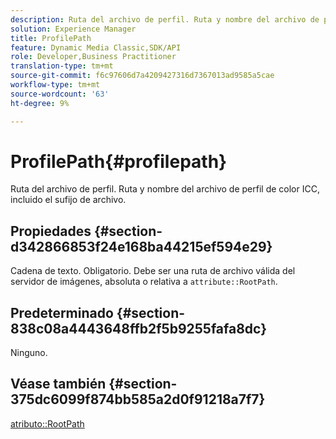 ```yaml
---
description: Ruta del archivo de perfil. Ruta y nombre del archivo de perfil de color ICC, incluido el sufijo de archivo.
solution: Experience Manager
title: ProfilePath
feature: Dynamic Media Classic,SDK/API
role: Developer,Business Practitioner
translation-type: tm+mt
source-git-commit: f6c97606d7a4209427316d7367013ad9585a5cae
workflow-type: tm+mt
source-wordcount: '63'
ht-degree: 9%

---
```



# ProfilePath{#profilepath}

Ruta del archivo de perfil. Ruta y nombre del archivo de perfil de color ICC, incluido el sufijo de archivo.

## Propiedades {#section-d342866853f24e168ba44215ef594e29}

Cadena de texto. Obligatorio. Debe ser una ruta de archivo válida del servidor de imágenes, absoluta o relativa a `attribute::RootPath`.

## Predeterminado {#section-838c08a4443648ffb2f5b9255fafa8dc}

Ninguno.

## Véase también {#section-375dc6099f874bb585a2d0f91218a7f7}

[atributo::RootPath](../../../../../is-api/image-catalog/image-serving-api-ref/c-image-catalog-reference/c-attributes-reference/r-rootpath.md#reference-17d57e5967be403b8408fa7214017494)
